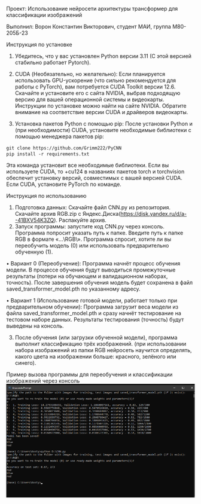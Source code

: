Проект: Использование нейросети архитектуры трансформер для классификации изображений

Выполнил: Ворон Константин Викторович, студент МАИ, группа М80-205Б-23

Инструкция по установке

1.	Убедитесь, что у вас установлен Python версии 3.11 (С этой версией стабильно работает Pytorch).  
2.	 CUDA (Необязательно, но желательно):
Если планируется использовать GPU-ускорение (что сильно рекомендуется для работы с PyTorch), вам потребуется CUDA
Toolkit версии 12.6. Скачайте и установите его с сайта NVIDIA, выбрав подходящую версию для вашей операционной системы и
видеокарты.  Инструкции по установке можно найти на сайте NVIDIA. Обратите внимание на соответствие версии CUDA и
драйверов видеокарты.

4.	 Установка пакетов Python с помощью pip:
После установки Python и (при необходимости) CUDA, установите необходимые библиотеки с помощью менеджера пакетов pip:

	git clone https://github.com/Grimm222/PyCNN
	pip install -r requirements.txt

Эта команда установит все необходимые библиотеки.  Если вы используете CUDA, то +cu124 в названиях пакетов torch и 
torchvision обеспечит установку версий, совместимых с вашей версией CUDA. Если CUDA, установите PyTorсh по команде.

Инструкция по использованию
1.	 Подготовка данных: Скачайте файл CNN.py из репозитория. Скачайте архив RGB.zip с Яндекс.Диска(https://disk.yandex.ru/d/a--41BXV54K3ZQ). Распакуйте архив.
2.	Запуск программы: запустите код CNN.py через консоль. Программа попросит указать путь к папке. Введите путь к папке RGB в формате «…\RGB\». Программа спросит, хотите ли вы переобучить модель (0) или использовать предварительно обученную (1).

•	Вариант 0 (Переобучение): Программа начнёт процесс обучения модели. В процессе обучения будут выводиться промежуточные результаты (потери на обучающем и валидационном наборах, точность). После завершения обучения модель будет сохранена в файл saved_transformer_model.pth по указанному адресу.

•	Вариант 1 (Использование готовой модели, работает только при предварительном обучении): Программа загрузит веса модели из файла saved_transformer_model.pth и сразу начнёт тестирование на тестовом наборе данных. Результаты тестирования (точность) будут выведены на консоль.

3.	После обучения (или загрузки обученной модели), программа выполнит классификацию трёх изображений. (при использовании набора изображений из папки RGB нейросеть научится определять, какого цвета на изображении больше: красного, зелёного или синего).

Пример вызова программы для переобучения и классификации изображений через консоль
![Logotype](./data/example.png)
